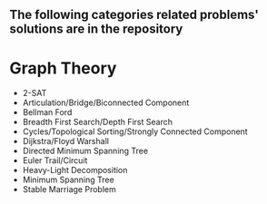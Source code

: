 ## The following categories related problems' solutions are in the repository
# Graph Theory	
  - 2-SAT
  - Articulation/Bridge/Biconnected Component
  - Bellman Ford
  - Breadth First Search/Depth First Search
  - Cycles/Topological Sorting/Strongly Connected Component
  - Dijkstra/Floyd Warshall
  - Directed Minimum Spanning Tree
  - Euler Trail/Circuit
  - Heavy-Light Decomposition
  - Minimum Spanning Tree
  - Stable Marriage Problem

